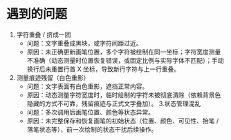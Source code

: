 # 遇到的问题
1. 字符重叠 / 挤成一团
    * 问题：文字重叠成黑块，或字符间距过近。 
    * 原因：未正确更新画笔位置，多个字符被绘制在同一坐标；字符宽度测量不准确（动态测量时位置恢复错误，或固定比例与实际字体不匹配）；手动换行后未重置行首 X 坐标，导致新行字符与上一行重叠。
2. 测量痕迹残留（白色重影） 
   * 问题：文字表面有白色重影，遮挡正常内容。
   * 原因：动态测量字符宽度时，临时绘制的字符未被彻底清除（依赖背景色隐藏的方式不可靠，残留痕迹与正式文字叠加）。
3.状态管理混乱
   * 问题：多次调用后画笔位置、颜色等状态异常。
   * 原因：未完整保存和恢复画笔的初始状态（位置、颜色、可见性、抬笔 / 落笔状态等），前一次绘制的状态干扰后续操作。